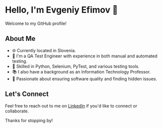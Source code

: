 # Hello, I'm Evgeniy Efimov 👋

Welcome to my GitHub profile!

## About Me

- 🌐 Currently located in Slovenia.
- 💼 I'm a QA Test Engineer with experience in both manual and automated testing.
- 🐍 Skilled in Python, Selenium, PyTest, and various testing tools.
- 📚 I also have a background as an Information Technology Professor.
- 🌟 Passionate about ensuring software quality and finding hidden issues.


## Let's Connect

Feel free to reach out to me on [LinkedIn](https://www.linkedin.com/in/evgeniy-e-efimov/) if you'd like to connect or collaborate.

Thanks for stopping by!
